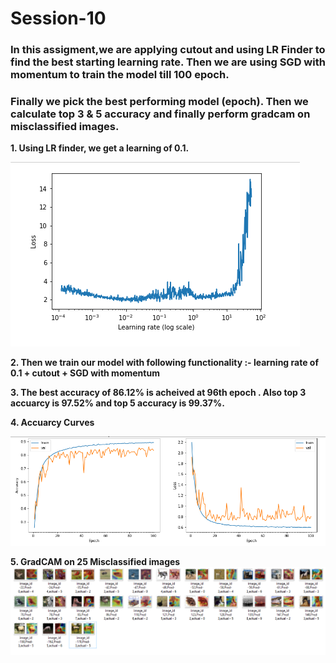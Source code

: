 # Session-10

### In this assigment,we are applying cutout and  using LR Finder to find the best starting learning rate. Then we are using SGD with momentum to train the model till 100 epoch. 
### Finally we pick the best performing model (epoch). Then we calculate top 3 & 5 accuracy and finally perform gradcam on misclassified images.

<b> 1. Using LR finder, we get a learning of 0.1. <b>
  
  ![alt text](https://github.com/rp8081/Session-11/blob/master/LR.PNG)

<b> 2. Then we train our model with following functionality :-   <b>
<b>            learning rate of 0.1 + cutout + SGD with momentum  <b>
  
<b> 3. The best accuracy of 86.12% is acheived at 96th epoch . Also top 3 accuarcy is 97.52% and top 5 accuracy is 99.37%. <b>
  
<b> 4. Accuarcy Curves <b>
  
  ![alt text](https://github.com/rp8081/Session-11/blob/master/Accuracy%20Curves.PNG)
  
<b> 5. GradCAM on 25 Misclassified images <b>
![alt text](https://github.com/rp8081/Session-11/blob/master/GradCAM.PNG)

